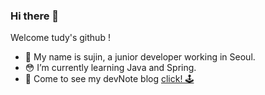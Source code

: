 ### Hi there 👋

Welcome tudy's github !

- 🌱 My name is sujin, a junior developer working in Seoul.
- 😳 I’m currently learning Java and Spring.
- 👀 Come to see my devNote blog [click! 🕹](tudiiii.github.io/TudyDev/) 

<!--
**tudiiii/tudiiii** is a ✨ _special_ ✨ repository because its `README.md` (this file) appears on your GitHub profile.

Here are some ideas to get you started:

- 🔭 I’m currently working on ...
- 🌱 I’m currently learning Java and Spring
- 👯 I’m looking to collaborate on ...
- 🤔 I’m looking for help with ...
- 💬 Ask me about ...
- 📫 How to reach me: ...
- 😄 Pronouns: ...
- ⚡ Fun fact: ...
-->

